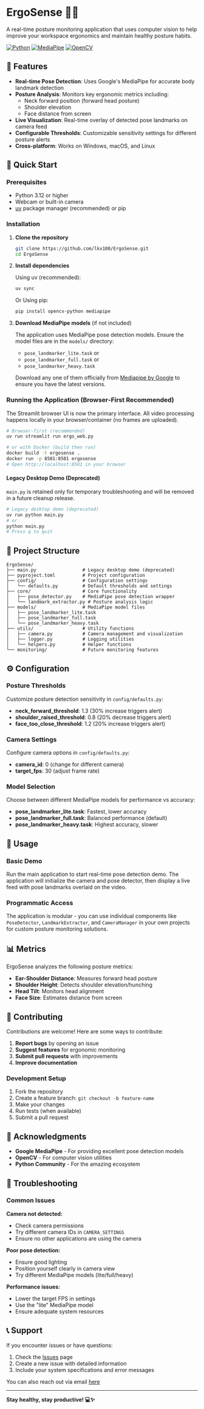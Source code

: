 # ErgoSense 🧘‍♀️

A real-time posture monitoring application that uses computer vision to help improve your workspace ergonomics and maintain healthy posture habits.

[![Python](https://img.shields.io/badge/python-3.12+-blue.svg)](https://www.python.org/downloads/)
[![MediaPipe](https://img.shields.io/badge/MediaPipe-0.10.14+-green.svg)](https://mediapipe.dev/)
[![OpenCV](https://img.shields.io/badge/OpenCV-4.12.0+-red.svg)](https://opencv.org/)

## 🌟 Features

- **Real-time Pose Detection**: Uses Google's MediaPipe for accurate body landmark detection
- **Posture Analysis**: Monitors key ergonomic metrics including:
  - Neck forward position (forward head posture)
  - Shoulder elevation
  - Face distance from screen
- **Live Visualization**: Real-time overlay of detected pose landmarks on camera feed
- **Configurable Thresholds**: Customizable sensitivity settings for different posture alerts
- **Cross-platform**: Works on Windows, macOS, and Linux

## 🚀 Quick Start

### Prerequisites


- Python 3.12 or higher
- Webcam or built-in camera
- [uv](https://docs.astral.sh/uv/) package manager (recommended) or pip

### Installation

1. **Clone the repository**
   ```bash
   git clone https://github.com/lkx100/ErgoSense.git
   cd ErgoSense
   ```

2. **Install dependencies**
   
   Using uv (recommended):
   ```bash
   uv sync
   ```
   
   Or Using pip:
   ```bash
   pip install opencv-python mediapipe
   ```

3. **Download MediaPipe models** (if not included)
   
   The application uses MediaPipe pose detection models. Ensure the model files are in the `models/` directory:
   - `pose_landmarker_lite.task` or
   - `pose_landmarker_full.task` or
   - `pose_landmarker_heavy.task`

   Download any one of them officially from [Mediapipe by Google](https://ai.google.dev/edge/mediapipe/solutions/vision/pose_landmarker) to ensure you have the latest versions.

### Running the Application (Browser‑First Recommended)

The Streamlit browser UI is now the primary interface. All video processing happens locally in your browser/container (no frames are uploaded).

```bash
# Browser-first (recommended)
uv run streamlit run ergo_web.py

# or with Docker (build then run)
docker build -t ergosense .
docker run -p 8501:8501 ergosense
# Open http://localhost:8501 in your browser
```

#### Legacy Desktop Demo (Deprecated)

`main.py` is retained only for temporary troubleshooting and will be removed in a future cleanup release.

```bash
# Legacy desktop demo (deprecated)
uv run python main.py
# or
python main.py
# Press q to quit
```

## 📁 Project Structure

```
ErgoSense/
├── main.py                 # Legacy desktop demo (deprecated)
├── pyproject.toml          # Project configuration
├── config/                 # Configuration settings
│   └── defaults.py         # Default thresholds and settings
├── core/                   # Core functionality
│   ├── pose_detector.py    # MediaPipe pose detection wrapper
│   └── landmark_extractor.py # Posture analysis logic
├── models/                 # MediaPipe model files
│   ├── pose_landmarker_lite.task
│   ├── pose_landmarker_full.task
│   └── pose_landmarker_heavy.task
├── utils/                  # Utility functions
│   ├── camera.py           # Camera management and visualization
│   ├── logger.py           # Logging utilities
│   └── helpers.py          # Helper functions
└── monitoring/             # Future monitoring features
```

## ⚙️ Configuration

### Posture Thresholds

Customize posture detection sensitivity in `config/defaults.py`:
- **neck_forward_threshold**: 1.3 (30% increase triggers alert)
- **shoulder_raised_threshold**: 0.8 (20% decrease triggers alert)  
- **face_too_close_threshold**: 1.2 (20% increase triggers alert)

### Camera Settings

Configure camera options in `config/defaults.py`:
- **camera_id**: 0 (change for different camera)
- **target_fps**: 30 (adjust frame rate)

### Model Selection

Choose between different MediaPipe models for performance vs accuracy:
- **pose_landmarker_lite.task**: Fastest, lower accuracy
- **pose_landmarker_full.task**: Balanced performance (default)
- **pose_landmarker_heavy.task**: Highest accuracy, slower

## 🔧 Usage

### Basic Demo

Run the main application to start real-time pose detection demo. The application will initialize the camera and pose detector, then display a live feed with pose landmarks overlaid on the video.

### Programmatic Access

The application is modular - you can use individual components like `PoseDetector`, `LandmarkExtractor`, and `CameraManager` in your own projects for custom posture monitoring solutions.

## 📊 Metrics

ErgoSense analyzes the following posture metrics:

- **Ear-Shoulder Distance**: Measures forward head posture
- **Shoulder Height**: Detects shoulder elevation/hunching
- **Head Tilt**: Monitors head alignment
- **Face Size**: Estimates distance from screen

## 🤝 Contributing

Contributions are welcome! Here are some ways to contribute:

1. **Report bugs** by opening an issue
2. **Suggest features** for ergonomic monitoring
3. **Submit pull requests** with improvements
4. **Improve documentation**

### Development Setup

1. Fork the repository
2. Create a feature branch: `git checkout -b feature-name`
3. Make your changes
4. Run tests (when available)
5. Submit a pull request

## 🙏 Acknowledgments

- **Google MediaPipe** - For providing excellent pose detection models
- **OpenCV** - For computer vision utilities
- **Python Community** - For the amazing ecosystem

## 🐛 Troubleshooting

### Common Issues

**Camera not detected:**
- Check camera permissions
- Try different camera IDs in `CAMERA_SETTINGS`
- Ensure no other applications are using the camera

**Poor pose detection:**
- Ensure good lighting
- Position yourself clearly in camera view
- Try different MediaPipe models (lite/full/heavy)

**Performance issues:**
- Lower the target FPS in settings
- Use the "lite" MediaPipe model
- Ensure adequate system resources

## 📞 Support

If you encounter issues or have questions:

1. Check the [Issues](https://github.com/lkx100/ErgoSense/issues) page
2. Create a new issue with detailed information
3. Include your system specifications and error messages

You can also reach out via email [here](mailto:lk5999950@gmail.com)

---

**Stay healthy, stay productive! 💻✨**